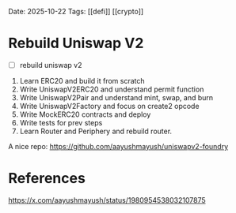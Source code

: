 Date: 2025-10-22
Tags: [[defi]] [[crypto]]

# Rebuild Uniswap V2

- [ ] rebuild uniswap v2

1. Learn ERC20 and build it from scratch
2. Write UniswapV2ERC20 and understand permit function
3. Write UniswapV2Pair and understand mint, swap, and burn
4. Write UniswapV2Factory and focus on create2 opcode
5. Write MockERC20 contracts and deploy
6. Write tests for prev steps
7. Learn Router and Periphery and rebuild router.

A nice repo:
https://github.com/aayushmayush/uniswapv2-foundry

# References
https://x.com/aayushmayush/status/1980954538032107875